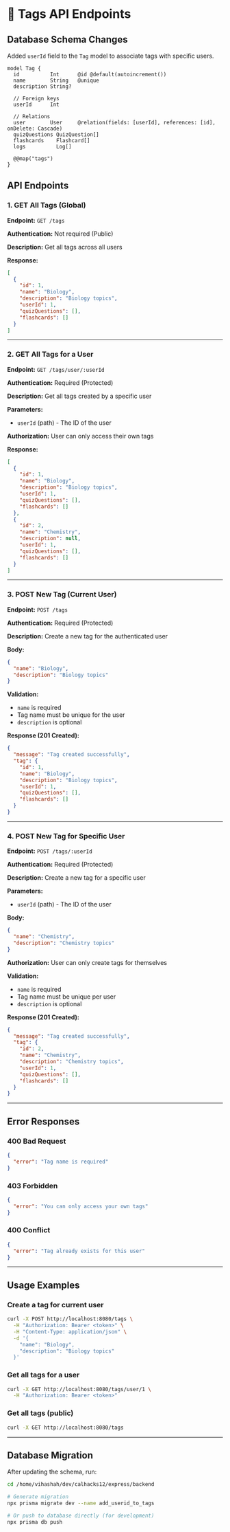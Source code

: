 # 📌 Tags API Endpoints

## Database Schema Changes

Added `userId` field to the `Tag` model to associate tags with specific users.

```prisma
model Tag {
  id          Int      @id @default(autoincrement())
  name        String   @unique
  description String?

  // Foreign keys
  userId      Int

  // Relations
  user        User     @relation(fields: [userId], references: [id], onDelete: Cascade)
  quizQuestions QuizQuestion[]
  flashcards    Flashcard[]
  logs          Log[]

  @@map("tags")
}
```

## API Endpoints

### 1. GET All Tags (Global)

**Endpoint:** `GET /tags`

**Authentication:** Not required (Public)

**Description:** Get all tags across all users

**Response:**

```json
[
  {
    "id": 1,
    "name": "Biology",
    "description": "Biology topics",
    "userId": 1,
    "quizQuestions": [],
    "flashcards": []
  }
]
```

---

### 2. GET All Tags for a User

**Endpoint:** `GET /tags/user/:userId`

**Authentication:** Required (Protected)

**Description:** Get all tags created by a specific user

**Parameters:**

- `userId` (path) - The ID of the user

**Authorization:** User can only access their own tags

**Response:**

```json
[
  {
    "id": 1,
    "name": "Biology",
    "description": "Biology topics",
    "userId": 1,
    "quizQuestions": [],
    "flashcards": []
  },
  {
    "id": 2,
    "name": "Chemistry",
    "description": null,
    "userId": 1,
    "quizQuestions": [],
    "flashcards": []
  }
]
```

---

### 3. POST New Tag (Current User)

**Endpoint:** `POST /tags`

**Authentication:** Required (Protected)

**Description:** Create a new tag for the authenticated user

**Body:**

```json
{
  "name": "Biology",
  "description": "Biology topics"
}
```

**Validation:**

- `name` is required
- Tag name must be unique for the user
- `description` is optional

**Response (201 Created):**

```json
{
  "message": "Tag created successfully",
  "tag": {
    "id": 1,
    "name": "Biology",
    "description": "Biology topics",
    "userId": 1,
    "quizQuestions": [],
    "flashcards": []
  }
}
```

---

### 4. POST New Tag for Specific User

**Endpoint:** `POST /tags/:userId`

**Authentication:** Required (Protected)

**Description:** Create a new tag for a specific user

**Parameters:**

- `userId` (path) - The ID of the user

**Body:**

```json
{
  "name": "Chemistry",
  "description": "Chemistry topics"
}
```

**Authorization:** User can only create tags for themselves

**Validation:**

- `name` is required
- Tag name must be unique per user
- `description` is optional

**Response (201 Created):**

```json
{
  "message": "Tag created successfully",
  "tag": {
    "id": 2,
    "name": "Chemistry",
    "description": "Chemistry topics",
    "userId": 1,
    "quizQuestions": [],
    "flashcards": []
  }
}
```

---

## Error Responses

### 400 Bad Request

```json
{
  "error": "Tag name is required"
}
```

### 403 Forbidden

```json
{
  "error": "You can only access your own tags"
}
```

### 400 Conflict

```json
{
  "error": "Tag already exists for this user"
}
```

---

## Usage Examples

### Create a tag for current user

```bash
curl -X POST http://localhost:8080/tags \
  -H "Authorization: Bearer <token>" \
  -H "Content-Type: application/json" \
  -d '{
    "name": "Biology",
    "description": "Biology topics"
  }'
```

### Get all tags for a user

```bash
curl -X GET http://localhost:8080/tags/user/1 \
  -H "Authorization: Bearer <token>"
```

### Get all tags (public)

```bash
curl -X GET http://localhost:8080/tags
```

---

## Database Migration

After updating the schema, run:

```bash
cd /home/vihashah/dev/calhacks12/express/backend

# Generate migration
npx prisma migrate dev --name add_userid_to_tags

# Or push to database directly (for development)
npx prisma db push
```
